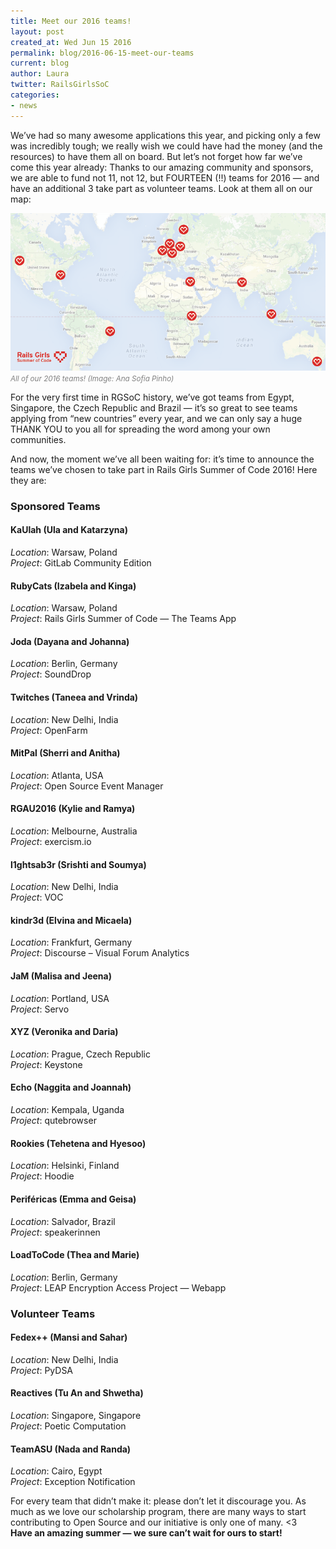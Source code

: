 ```yaml
---
title: Meet our 2016 teams!
layout: post
created_at: Wed Jun 15 2016
permalink: blog/2016-06-15-meet-our-teams
current: blog
author: Laura
twitter: RailsGirlsSoC
categories:
- news
---
```


We’ve had so many awesome applications this year, and picking only a few was incredibly tough; we really wish we could have had the money (and the resources) to have them all on board. But let’s not forget how far we’ve come this year already: Thanks to our amazing community and sponsors, we are able to fund not 11, not 12, but FOURTEEN (!!) teams for 2016 — and have an additional 3 take part as volunteer teams. Look at them all on our map:


![RGSoC Teams 2016](/img/blog/2016/meet-our-teams-locations.png)
<font color="grey"><small><i>All of our 2016 teams! (Image: Ana Sofia Pinho)</i></small></font>

For the very first time in RGSoC history, we’ve got teams from Egypt, Singapore, the Czech Republic and Brazil — it’s so great to see teams applying from “new countries” every year, and we can only say a huge THANK YOU to you all for spreading the word among your own communities. 

And now, the moment we’ve all been waiting for: it’s time to announce the teams we’ve chosen to take part in Rails Girls Summer of Code 2016! Here they are: 

### Sponsored Teams

#### <span class="color-red">KaUlah (Ula and Katarzyna)</span>
_Location_: Warsaw, Poland  
_Project_: GitLab Community Edition


#### <span class="color-red">RubyCats (Izabela and Kinga)</span>
_Location_: Warsaw, Poland  
_Project_: Rails Girls Summer of Code — The Teams App

#### <span class="color-red">Joda (Dayana and Johanna)</span>
_Location_: Berlin, Germany  
_Project_: SoundDrop

#### <span class="color-red">Twitches (Taneea and Vrinda)</span>

_Location_: New Delhi, India  
_Project_: OpenFarm

#### <span class="color-red">MitPal (Sherri and Anitha)</span>
_Location_: Atlanta, USA  
_Project_: Open Source Event Manager

#### <span class="color-red">RGAU2016 (Kylie and Ramya)</span>
_Location_: Melbourne, Australia  
_Project_: exercism.io

#### <span class="color-red">l1ghtsab3r (Srishti and Soumya)</span>
_Location_: New Delhi, India  
_Project_: VOC

#### <span class="color-red">kindr3d (Elvina and Micaela)</span>
_Location_: Frankfurt, Germany  
_Project_: Discourse – Visual Forum Analytics

#### <span class="color-red">JaM (Malisa and Jeena)</span>
_Location_: Portland, USA  
_Project_: Servo

#### <span class="color-red">XYZ (Veronika and Daria)</span>
_Location_: Prague, Czech Republic  
_Project_: Keystone

#### <span class="color-red">Echo (Naggita and Joannah)</span>
_Location_: Kempala, Uganda  
_Project_: qutebrowser

#### <span class="color-red">Rookies (Tehetena and Hyesoo)</span>
_Location_: Helsinki, Finland  
_Project_: Hoodie

#### <span class="color-red">Periféricas (Emma and Geisa)</span>
_Location_: Salvador, Brazil  
_Project_: speakerinnen

#### <span class="color-red">LoadToCode (Thea and Marie)</span>
_Location_: Berlin, Germany  
_Project_: LEAP Encryption Access Project — Webapp



### Volunteer Teams

#### <span class="color-red">Fedex++ (Mansi and Sahar)</span>
_Location_: New Delhi, India  
_Project_: PyDSA

#### <span class="color-red">Reactives (Tu An and Shwetha)</span>
_Location_: Singapore, Singapore  
_Project_: Poetic Computation

#### <span class="color-red">TeamASU (Nada and Randa)</span>
_Location_: Cairo, Egypt  
_Project_: Exception Notification

For every team that didn’t make it: please don’t let it discourage you. As much as we love our scholarship program, there are many ways to start contributing to Open Source and our initiative is only one of many. <3  
**Have an amazing summer — we sure can’t wait for ours to start!**
